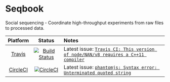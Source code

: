 # Seqbook

Social sequencing - Coordinate high-throughput experiments from raw files to processed data.

| Platform | Status | Notes |
| :------: | :----: | :---  |
| [Travis](https://travis-ci.org/kevinrue/Seqbook) | [![Build Status](https://travis-ci.org/kevinrue/Seqbook.svg?branch=master)](https://travis-ci.org/kevinrue/Seqbook) | Latest issue: [`Travis CI: This version of node/NAN/v8 requires a C++11 compiler`](https://sudogem.wordpress.com/2016/06/14/travis-ci-this-version-of-nodenanv8-requires-a-c11-compiler/) |
| [CircleCI](https://circleci.com/gh/kevinrue/Seqbook) | [![CircleCI](https://circleci.com/gh/kevinrue/Seqbook.svg?style=svg)](https://circleci.com/gh/kevinrue/Seqbook) | Latest issue: [`phantomjs: Syntax error: Unterminated quoted string`](https://github.com/meteor/todos/issues/198#issuecomment-278988767) |
